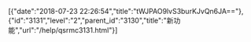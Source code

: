 [{"date":"2018-07-23 22:26:54","title":"tWJPAO9lvS3burKJvQn6JA=="},{"id":"3131","level":"2","parent_id":"3130","title":"新功能","url":"/help/qsrmc3131.html"}]